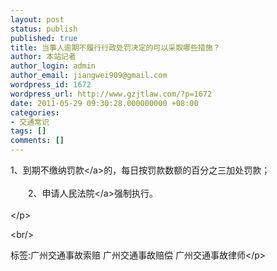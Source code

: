 ```yaml
---
layout: post
status: publish
published: true
title: 当事人逾期不履行行政处罚决定的可以采取哪些措施？
author: 本站记者
author_login: admin
author_email: jiangwei909@gmail.com
wordpress_id: 1672
wordpress_url: http://www.gzjtlaw.com/?p=1672
date: 2011-05-29 09:30:28.000000000 +08:00
categories:
- 交通常识
tags: []
comments: []
---
```

<p>1、到期不缴纳<a>罚款<&#47;a>的，每日按罚款数额的百分之三加处罚款；<br><br>　　2、申请<a>人民法院<&#47;a>强制执行。<br><br><&#47;p><br&#47;><p>标签:广州交通事故索赔 广州交通事故赔偿 广州交通事故律师<&#47;p>
